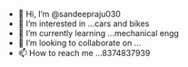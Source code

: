 - 👋 Hi, I’m @sandeepraju030
- 👀 I’m interested in ...cars and bikes
- 🌱 I’m currently learning ...mechanical engg
- 💞️ I’m looking to collaborate on ...
- 📫 How to reach me ...8374837939

<!---
sandeepraju/sandeeprajuis a ✨ special ✨ repository because its `README.md` (this file) appears on your GitHub profile.
You can click the Preview link to take a look at your changes.
--->

